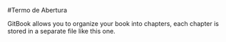 #Termo de Abertura

GitBook allows you to organize your book into chapters, each chapter is stored in a separate file like this one.

